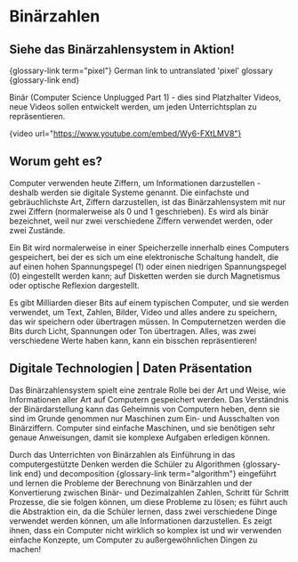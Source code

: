 # Binärzahlen

## Siehe das Binärzahlensystem in Aktion!

{glossary-link term="pixel"} German link to untranslated 'pixel' glossary {glossary-link end}

Binär (Computer Science Unplugged Part 1) - dies sind Platzhalter Videos, neue Videos sollen entwickelt werden, um jeden Unterrichtsplan zu repräsentieren.

{video url="https://www.youtube.com/embed/Wy6-FXtLMV8"}

## Worum geht es?

Computer verwenden heute Ziffern, um Informationen darzustellen - deshalb werden sie digitale Systeme genannt.
Die einfachste und gebräuchlichste Art, Ziffern darzustellen, ist das Binärzahlensystem mit nur zwei Ziffern (normalerweise als 0 und 1 geschrieben).
Es wird als binär bezeichnet, weil nur zwei verschiedene Ziffern verwendet werden, oder zwei Zustände.

Ein Bit wird normalerweise in einer Speicherzelle innerhalb eines Computers gespeichert, bei der es sich um eine elektronische Schaltung handelt, die auf einen hohen Spannungspegel (1) oder einen niedrigen Spannungspegel (0) eingestellt werden kann; auf Disketten werden sie durch Magnetismus oder optische Reflexion dargestellt.

Es gibt Milliarden dieser Bits auf einem typischen Computer, und sie werden verwendet, um Text, Zahlen, Bilder, Video und alles andere zu speichern, das wir speichern oder übertragen müssen. In Computernetzen werden die Bits durch Licht, Spannungen oder Ton übertragen.
Alles, was zwei verschiedene Werte haben kann, kann ein bisschen repräsentieren!

## Digitale Technologien | Daten Präsentation

Das Binärzahlensystem spielt eine zentrale Rolle bei der Art und Weise, wie Informationen aller Art auf Computern gespeichert werden.
Das Verständnis der Binärdarstellung kann das Geheimnis von Computern heben, denn sie sind im Grunde genommen nur Maschinen zum Ein- und Ausschalten von Binärziffern.
Computer sind einfache Maschinen, und sie benötigen sehr genaue Anweisungen, damit sie komplexe Aufgaben erledigen können.

Durch das Unterrichten von Binärzahlen als Einführung in das computergestützte Denken werden die Schüler zu Algorithmen {glossary-link end} und decomposition {glossary-link term="algorithm"} eingeführt und lernen die Probleme der Berechnung von Binärzahlen und der Konvertierung zwischen Binär- und Dezimalzahlen Zahlen, Schritt für Schritt Prozesse, die sie folgen können, um diese Probleme zu lösen; es führt auch die Abstraktion ein, da die Schüler lernen, dass zwei verschiedene Dinge verwendet werden können, um alle Informationen darzustellen.
Es zeigt ihnen, dass ein Computer nicht wirklich so komplex ist und wir verwenden einfache Konzepte, um Computer zu außergewöhnlichen Dingen zu machen!
